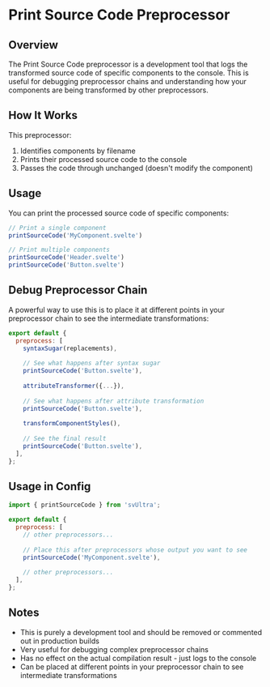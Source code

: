 # Print Source Code Preprocessor

## Overview

The Print Source Code preprocessor is a development tool that logs the transformed source code of specific components to the console. This is useful for debugging preprocessor chains and understanding how your components are being transformed by other preprocessors.

## How It Works

This preprocessor:

1. Identifies components by filename
2. Prints their processed source code to the console
3. Passes the code through unchanged (doesn't modify the component)

## Usage

You can print the processed source code of specific components:

```javascript
// Print a single component
printSourceCode('MyComponent.svelte')

// Print multiple components
printSourceCode('Header.svelte')
printSourceCode('Button.svelte')
```

## Debug Preprocessor Chain

A powerful way to use this is to place it at different points in your preprocessor chain to see the intermediate transformations:

```javascript
export default {
  preprocess: [
    syntaxSugar(replacements),
    
    // See what happens after syntax sugar
    printSourceCode('Button.svelte'),
    
    attributeTransformer({...}),
    
    // See what happens after attribute transformation
    printSourceCode('Button.svelte'),
    
    transformComponentStyles(),
    
    // See the final result
    printSourceCode('Button.svelte'),
  ],
};
```

## Usage in Config

```javascript
import { printSourceCode } from 'svUltra';

export default {
  preprocess: [
    // other preprocessors...
    
    // Place this after preprocessors whose output you want to see
    printSourceCode('MyComponent.svelte'),
    
    // other preprocessors...
  ],
};
```

## Notes

- This is purely a development tool and should be removed or commented out in production builds
- Very useful for debugging complex preprocessor chains
- Has no effect on the actual compilation result - just logs to the console
- Can be placed at different points in your preprocessor chain to see intermediate transformations